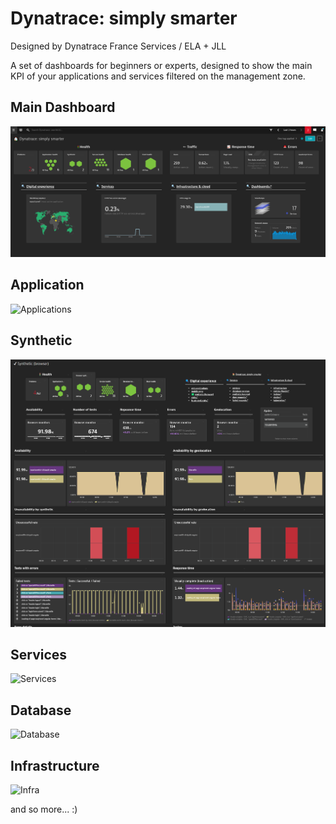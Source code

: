 # Dynatrace: simply smarter
Designed by Dynatrace France Services / ELA + JLL

A set of dashboards for beginners or experts, designed to show the main KPI of your applications and services filtered on the management zone.
## Main Dashboard
![Dynatrace_simply_smarter](Dynatrace_simply_smarter.png)

## Application
![Applications](Applications2.png)

## Synthetic
![Synthetic](Synthetic2.png)

## Services
![Services](Services2.png)

## Database
![Database](Database2.png)

## Infrastructure
![Infra](Infra2.png)

and so more... :)

